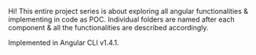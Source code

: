 Hi! This entire project series is about exploring all angular functionalities & implementing in code as POC. Individual folders are named after each component & all the functionalities are described accordingly.

Implemented in Angular CLI v1.4.1.
